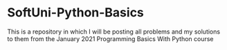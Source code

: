 # SoftUni-Python-Basics
This is a repository in which I will be posting all problems and my solutions to them from the January 2021 Programming Basics With Python course
